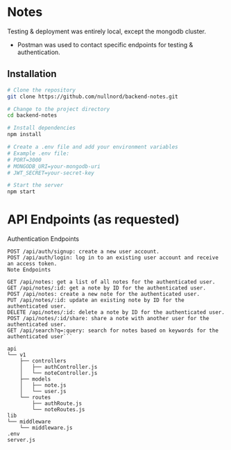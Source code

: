 # Notes

Testing & deployment was entirely local, except the mongodb cluster.

- Postman was used to contact specific endpoints for testing & authentication.


## Installation

```bash
# Clone the repository
git clone https://github.com/nullnord/backend-notes.git

# Change to the project directory
cd backend-notes

# Install dependencies
npm install

# Create a .env file and add your environment variables
# Example .env file:
# PORT=3000
# MONGODB_URI=your-mongodb-uri
# JWT_SECRET=your-secret-key

# Start the server
npm start

```
# API Endpoints (as requested)
Authentication Endpoints

```
POST /api/auth/signup: create a new user account.
POST /api/auth/login: log in to an existing user account and receive an access token.
Note Endpoints

GET /api/notes: get a list of all notes for the authenticated user.
GET /api/notes/:id: get a note by ID for the authenticated user.
POST /api/notes: create a new note for the authenticated user.
PUT /api/notes/:id: update an existing note by ID for the authenticated user.
DELETE /api/notes/:id: delete a note by ID for the authenticated user.
POST /api/notes/:id/share: share a note with another user for the authenticated user.
GET /api/search?q=:query: search for notes based on keywords for the authenticated user```

```
```
api
└── v1
    ├── controllers
    │   ├── authController.js
    │   └── noteController.js
    ├── models
    │   ├── note.js
    │   └── user.js
    └── routes
        ├── authRoute.js
        └── noteRoutes.js
lib
└── middleware
    └── middleware.js
.env
server.js
```


